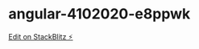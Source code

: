 # angular-4102020-e8ppwk

[Edit on StackBlitz ⚡️](https://stackblitz.com/edit/angular-4102020-e8ppwk)